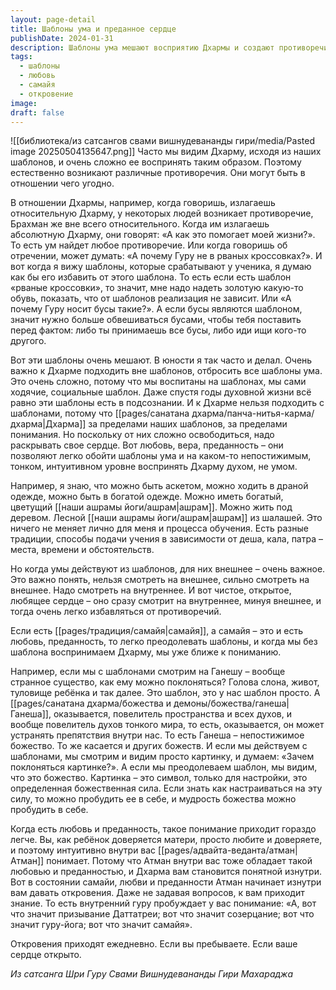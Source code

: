```yaml
---
layout: page-detail
title: Шаблоны ума и преданное сердце
publishDate: 2024-01-31
description: Шаблоны ума мешают восприятию Дхармы и создают противоречия - важно научиться смотреть на внутреннее, а не на внешнее. Освобождение от шаблонов достигается через любовь, веру и преданность, что позволяет интуитивно постигать суть учения. Открытое сердце и состояние самайи пробуждают внутренние откровения и истинное понимание Дхармы.
tags:
  - шаблоны
  - любовь
  - самайя
  - откровение
image: 
draft: false
---
```

![[библиотека/из сатсангов свами вишнудевананды гири/media/Pasted image 20250504135647.png]]
 Часто мы видим Дхарму, исходя из наших шаблонов, и очень сложно ее воспринять таким образом. Поэтому естественно возникают различные противоречия. Они могут быть в отношении чего угодно.

 В отношении Дхармы, например, когда говоришь, излагаешь относительную Дхарму, у некоторых людей возникает противоречие, Брахман же вне всего относительного. Когда им излагаешь абсолютную Дхарму, они говорят: «А как это помогает моей жизни?». То есть ум найдет любое противоречие. Или когда говоришь об отречении, может думать: «А почему Гуру не в рваных кроссовках?». И вот когда я вижу шаблоны, которые срабатывают у ученика, я думаю как бы его избавить от этого шаблона. То есть если есть шаблон «рваные кроссовки», то значит, мне надо надеть золотую какую-то обувь, показать, что от шаблонов реализация не зависит. Или «А почему Гуру носит бусы такие?». А если бусы являются шаблоном, значит нужно больше обвешиваться бусами, чтобы тебя поставить перед фактом: либо ты принимаешь все бусы, либо иди ищи кого-то другого.

 Вот эти шаблоны очень мешают. В юности я так часто и делал. Очень важно к Дхарме подходить вне шаблонов, отбросить все шаблоны ума. Это очень сложно, потому что мы воспитаны на шаблонах, мы сами ходячие, социальные шаблон. Даже спустя годы духовной жизни всё равно эти шаблоны есть в подсознании. И к Дхарме нельзя подходить с шаблонами, потому что [[pages/санатана дхарма/панча-нитья-карма/дхарма|Дхарма]] за пределами наших шаблонов, за пределами понимания. Но поскольку от них сложно освободиться, надо раскрывать свое сердце. Вот любовь, вера, преданность – они позволяют легко обойти шаблоны ума и на каком-то непостижимым, тонком, интуитивном уровне воспринять Дхарму духом, не умом.

 Например, я знаю, что можно быть аскетом, можно ходить в драной одежде, можно быть в богатой одежде. Можно иметь богатый, цветущий [[наши ашрамы йоги/ашрам|ашрам]]. Можно жить под деревом. Лесной [[наши ашрамы йоги/ашрам|ашрам]] из шалашей. Это ничего не меняет лично для меня и процесса обучения. Есть разные традиции, способы подачи учения в зависимости от деша, кала, патра – места, времени и обстоятельств.

 Но когда умы действуют из шаблонов, для них внешнее – очень важное. Это важно понять, нельзя смотреть на внешнее, сильно смотреть на внешнее. Надо смотреть на внутреннее. И вот чистое, открытое, любящее сердце – оно сразу смотрит на внутреннее, минуя внешнее, и тогда очень легко избавляться от противоречий.

 Если есть [[pages/традиция/самайя|самайя]], а самайя – это и есть любовь, преданность, то легко преодолевать шаблоны, и когда мы без шаблона воспринимаем Дхарму, мы уже ближе к пониманию.

 Например, если мы с шаблонами смотрим на Ганешу – вообще странное существо, как ему можно поклоняться? Голова слона, живот, туловище ребёнка и так далее. Это шаблон, это у нас шаблон просто. А [[pages/санатана дхарма/божества и демоны/божества/ганеша|Ганеша]], оказывается, повелитель пространства и всех духов, и вообще повелитель духов тонкого мира, то есть, оказывается, он может устранять препятствия внутри нас. То есть Ганеша – непостижимое божество. То же касается и других божеств. И если мы действуем с шаблонами, мы смотрим и видим просто картинку, и думаем: «Зачем поклоняться картинке?». А если мы преодолеваем шаблон, мы видим, что это божество. Картинка – это символ, только для настройки, это определенная божественная сила. Если знать как настраиваться на эту силу, то можно пробудить ее в себе, и мудрость божества можно пробудить в себе.

 Когда есть любовь и преданность, такое понимание приходит гораздо легче. Вы, как ребёнок доверяется матери, просто любите и доверяете, и поэтому интуитивно внутри вас [[pages/адвайта-веданта/атман|Атман]] понимает. Потому что Атман внутри вас тоже обладает такой любовью и преданностью, и Дхарма вам становится понятной изнутри. Вот в состоянии самайи, любви и преданности Атман начинает изнутри вам давать откровения. Даже не задавая вопросов, к вам приходит знание. То есть внутренний гуру пробуждает у вас понимание: «А, вот что значит призывание Даттатреи; вот что значит созерцание; вот что значит гуру-йога; вот что значит самайя».

 Откровения приходят ежедневно. Если вы пребываете. Если ваше сердце открыто.

*Из сатсанга Шри Гуру Свами Вишнудевананды Гири Махараджа*